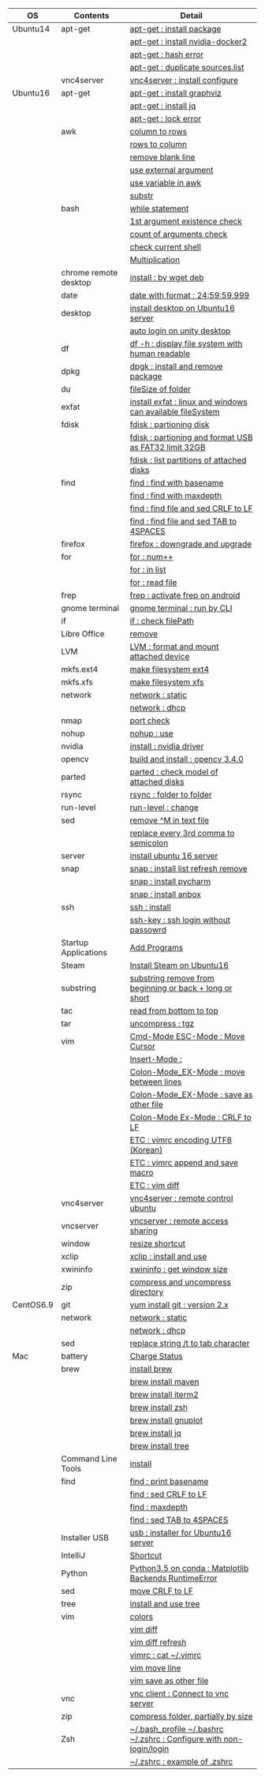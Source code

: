 | OS        | Contents              | Detail                                                                                                                          |
|-----------|-----------------------|---------------------------------------------------------------------------------------------------------------------------------|
| Ubuntu14  | apt-get               | [apt-get : install package](01_Ubuntu/01_14.04/01_apt-get/01_apt-get_install.md)                                                |
|           |                       | [apt-get : install nvidia-docker2](01_Ubuntu/01_14.04/01_apt-get/02_install_nvidia_docker_v2.md)                                |
|           |                       | [apt-get : hash error](01_Ubuntu/01_14.04/01_apt-get/03_apt-get_update_hash_sum_error.md)                                       |
|           |                       | [apt-get : duplicate sources.list](01_Ubuntu/01_14.04/01_apt-get/04_apt-get_Duplicate_sources.list.md)                          |
|           | vnc4server            | [vnc4server : install configure](01_Ubuntu/01_14.04/02_vnc4server/01_install_config_vnc4server.md)                              |
| Ubuntu16  | apt-get               | [apt-get : install graphviz](01_Ubuntu/02_16/01_apt-get/01_apt-get_install_graphviz_with_python3.5.md)                          |
|           |                       | [apt-get : install jq](01_Ubuntu/02_16/01_apt-get/02_apt-get_install_jq.md)                                                     |
|           |                       | [apt-get : lock error](01_Ubuntu/02_16/01_apt-get/03_apt-get_lock_error.md)                                                     |
|           | awk                   | [column to rows](01_Ubuntu/02_16/02_awk/01_awk_column_to_rows.md)                                                               | 
|           |                       | [rows to column](01_Ubuntu/02_16/02_awk/02_awk_rows_to_column.md)                                                               |
|           |                       | [remove blank line](01_Ubuntu/02_16/02_awk/03_awk_remove_blank_line.md)                                                         |
|           |                       | [use external argument](01_Ubuntu/02_16/02_awk/04_awk_use_external_argument.md)                                                 |
|           |                       | [use variable in awk](01_Ubuntu/02_16/02_awk/05_awk_use_variable.md)                                                            |
|           |                       | [substr](01_Ubuntu/02_16/02_awk/06_awk_substr.md)                                                                               |
|           | bash                  | [while statement](01_Ubuntu/02_16/03_bash/01_While_Statement.md)                                                                |
|           |                       | [1st argument existence check](01_Ubuntu/02_16/03_bash/02_f_condition_1st_argument_existence_check.md)                          |
|           |                       | [count of arguments check](01_Ubuntu/02_16/03_bash/03_if_condition_count_of_arguments_check.md)                                 |
|           |                       | [check current shell](01_Ubuntu/02_16/03_bash/04_check_current_shell.md)                                                        |
|           |                       | [Multiplication](01_Ubuntu/02_16/03_bash/05_Multiplication_on_Bash.md)                                                          |
|           | chrome remote desktop | [install : by wget deb](01_Ubuntu/02_16/04_chrome_remote_desktop/01_install_chrome_remote_desktop.md)                           |
|           | date                  | [date with format : 24:59:59.999](01_Ubuntu/02_16/05_date/01_date_with_hour_min_sec_nano.md)                                    |
|           | desktop               | [install desktop on Ubuntu16 server](01_Ubuntu/02_16/06_desktop/01_install_desktop_on_Ubuntu16_server.md)                       |
|           |                       | [auto login on unity desktop](01_Ubuntu/02_16/06_desktop/02_auto_login+on_ubuntu16_desktop.md)                                  |
|           | df                    | [df -h : display file system with human readable](01_Ubuntu/02_16/07_df/01_df_with_human_readerble.md)                          |
|           | dpkg                  | [dpgk : install and remove package](01_Ubuntu/02_16/08_dpkg/01_dpkg_install_remove_package.md)                                  |
|           | du                    | [fileSize of folder](01_Ubuntu/02_16/09_du/01_du_file_size_of_folder.md)                                                        |
|           | exfat                 | [install exfat : linux and windows can available fileSystem](01_Ubuntu/02_16/10_exfat/01_install_exfat_on_ubuntu16.md)          |
|           | fdisk                 | [fdisk : partioning disk](01_Ubuntu/02_16/11_fdisk/01_fdisk_partioning_disk.md)                                                 |
|           |                       | [fdisk : partioning and format USB as FAT32 limit 32GB](01_Ubuntu/02_16/11_fdisk/02_format_USB_as_FAT32.md)                     |
|           |                       | [fdisk : list partitions of attached disks](01_Ubuntu/02_16/11_fdisk/03_fdisk_list_disks.md)                                    |
|           | find                  | [find : find with basename](01_Ubuntu/02_16/12_find/01_find_with_basename.md)                                                   |
|           |                       | [find : find with maxdepth](01_Ubuntu/02_16/12_find/02_find_with_maxdepth.md)                                                   |
|           |                       | [find : find file and sed CRLF to LF](01_Ubuntu/02_16/12_find/03_find_and_sed_move_CRLF_to_LF.md)                               |
|           |                       | [find : find file and sed TAB to 4SPACES](01_Ubuntu/02_16/12_find/04_find_and_sed_move_TAB_to_4SPACES.md)                       |
|           | firefox               | [firefox : downgrade and upgrade](01_Ubuntu/02_16/13_firefox/01_firefox_downgrade_57_to_45.md)                                  |
|           | for                   | [for : num++](01_Ubuntu/02_16/14_for_statement/01_for_num++.md)                                                                 |
|           |                       | [for : in list](01_Ubuntu/02_16/14_for_statement/02_for_in_list.md)                                                             |
|           |                       | [for : read file](01_Ubuntu/02_16/14_for_statement/03_for_read_file.md)                                                         |
|           | frep                  | [frep : activate frep on android](01_Ubuntu/02_16/15_frep/01_use_frep.md)                                                       |
|           | gnome terminal        | [gnome terminal : run by CLI](01_Ubuntu/02_16/16_gnome_terminal/01_run_gnome_terminal_by_CLI.md)                                |
|           | if                    | [if : check filePath](01_Ubuntu/02_16/17_if/01_if_check_filePath.md)                                                            |
|           | Libre Office          | [remove](01_Ubuntu/02_16/18_LibreOffice/01_remove_LibreOffice.md)                                                               |
|           | LVM                   | [LVM : format and mount attached device](01_Ubuntu/02_16/19_LVM/01_LVM_on_attached_device.md)                                   |
|           | mkfs.ext4             | [make filesystem ext4](01_Ubuntu/02_16/20_mkfs.ext4/01_mkfs.ext4_device.md)                                                     |
|           | mkfs.xfs              | [make filesystem xfs](01_Ubuntu/02_16/21_mkfs.xfs/01_mkfs.xfs_device.md)                                                        |
|           | network               | [network : static](01_Ubuntu/02_16/22_network/01_static/01_configure_static.md)                                                 |
|           |                       | [network : dhcp](01_Ubuntu/02_16/22_network/01_static/01_configure_static.md)                                                   |
|           | nmap                  | [port check](01_Ubuntu/02_16/23_nmap/01_install_use_nmap.md)                                                                    |
|           | nohup                 | [nohup : use](01_Ubuntu/02_16/24_nohup/01_use_nohup.md)                                                                         |
|           | nvidia                | [install : nvidia driver](01_Ubuntu/02_16/25_nvidia/01_install_nvidia_driver.md)                                                |
|           | opencv                | [build and install : opencv 3.4.0](01_Ubuntu/02_16/26_OpenCV/01_Build_OpenCV_3.4_with_opencv_contrib.md)                        |
|           | parted                | [parted : check model of attached disks](01_Ubuntu/02_16/27_parted/01_parted_list.md)                                           |
|           | rsync                 | [rsync : folder to folder](01_Ubuntu/02_16/28_rsync/01_rsync_folder_to_folder.md)                                               |
|           | run-level             | [run-level : change](01_Ubuntu/02_16/29_run-level/01_change_run-level.md)                                                       |
|           | sed                   | [remove \^M in text file](01_Ubuntu/02_16/30_sed/01_remove_^M_with_sed.md)                                                      | 
|           |                       | [replace every 3rd comma to semicolon](01_Ubuntu/02_16/30_sed/02_replace_every_3rd_comma_to_semicolon.md)                       |
|           | server                | [install ubuntu 16 server](01_Ubuntu/02_16/31_server/01_install_ubuntu16_server.md)                                             |
|           | snap                  | [snap : install list refresh remove](01_Ubuntu/02_16/32_snap/01_snap_install_list_changes_refresh_remove.md)                    |
|           |                       | [snap : install pycharm](01_Ubuntu/02_16/32_snap/02_snap_install_pycharm.md)                                                    |
|           |                       | [snap : install anbox](01_Ubuntu/02_16/32_snap/03_snap_install_anbox.md)                                                        | 
|           | ssh                   | [ssh : install](01_Ubuntu/02_16/33_ssh/01_install_ssh.md)                                                                       |
|           |                       | [ssh-key : ssh login without passowrd](01_Ubuntu/02_16/33_ssh/02_add_publicKey_to_server.md)                                    |
|           | Startup Applications  | [Add Programs](01_Ubuntu/02_16/34_Startup_Applications/01_add_programs.md)                                                      |
|           | Steam                 | [Install Steam on Ubuntu16](01_Ubuntu/02_16/35_Steam/01_install_Steam_on_ubuntu16.md)                                           |
|           | substring             | [substring remove from beginning or back + long or short](01_Ubuntu/02_16/36_substring/01_substring_remove.md)                  |
|           | tac                   | [read from bottom to top](01_Ubuntu/02_16/37_tac/01_tac.md)                                                                     |
|           | tar                   | [uncompress : tgz](01_Ubuntu/02_16/38_tar/01_uncompress_tgz.md)                                                                 |
|           | vim                   | [Cmd-Mode ESC-Mode : Move Cursor](01_Ubuntu/02_16/39_vim/01_Command-Mode_ESC-Mode/01_Move_Cursor.md)                            |
|           |                       | [Insert-Mode : ]()                                                                                                              |
|           |                       | [Colon-Mode_EX-Mode : move between lines](01_Ubuntu/02_16/39_vim/03_Colon-Mode_EX-Mode/01_vim_move_line.md)                     | 
|           |                       | [Colon-Mode_EX-Mode : save as other file](01_Ubuntu/02_16/39_vim/03_Colon-Mode_EX-Mode/02_vim_save_as_other_File.md)            |
|           |                       | [Colon-Mode Ex-Mode : CRLF to LF](01_Ubuntu/02_16/39_vim/03_Colon-Mode_EX-Mode/03_vim_CRLF_to_LF.md)                            |
|           |                       | [ETC : vimrc encoding UTF8 (Korean)](01_Ubuntu/02_16/39_vim/04_ETC/01_vimrc_encoding_korean.md)                                 |
|           |                       | [ETC : vimrc append and save macro](01_Ubuntu/02_16/39_vim/04_ETC/02_vimrc_append_save_macro.md)                                |
|           |                       | [ETC : vim diff](01_Ubuntu/02_16/39_vim/04_ETC/03_vim_diff.md)                                                                  | 
|           | vnc4server            | [vnc4server : remote control ubuntu](01_Ubuntu/02_16/40_vnc4server/01_install_config_vnc4server.md)                             |
|           | vncserver             | [vncserver : remote access sharing](01_Ubuntu/02_16/40_vnc4server/02_configure_vncserver_on_ubuntu16_desktop.md)                |
|           | window                | [resize shortcut](01_Ubuntu/02_16/41_window/01_resize_window.md)                                                                |
|           | xclip                 | [xclip : install and use](01_Ubuntu/02_16/42_xclip/01_install_and_use_xclip.md)                                                 |
|           | xwininfo              | [xwininfo : get window size](01_Ubuntu/02_16/43_xwininfo/01_use_xwininfo.md)                                                    |
|           | zip                   | [compress and uncompress directory](01_Ubuntu/02_16/44_zip/01_zip_directory.md)                                                 | 
| CentOS6.9 | git                   | [yum install git : version 2.x](02_CentOS/01_6.9/01_git/01_yum_install_git.md)                                                  |
|           | network               | [network : static](02_CentOS/01_6.9/02_network/01_static.md)                                                                    |
|           |                       | [network : dhcp](02_CentOS/01_6.9/02_network/02_dhcp.md)                                                                        |
|           | sed                   | [replace string /t to tab character](02_CentOS/01_6.9/03_sed/01_sed_string_replace.md)                                          |
| Mac       | battery               | [Charge Status](03_Mac/01_Battery/01_Charge_Status.md)                                                                          |
|           | brew                  | [install brew](03_Mac/02_brew/01_install_brew.md)                                                                               |
|           |                       | [brew install maven](03_Mac/02_brew/02_brew_install_mavern.md)                                                                  |
|           |                       | [brew install iterm2](03_Mac/02_brew/03_brew_install_iterm2.md)                                                                 |
|           |                       | [brew install zsh](03_Mac/02_brew/04_brew_install_zsh.md)                                                                       |
|           |                       | [brew install gnuplot](03_Mac/02_brew/05_brew_install_gnuplot.md)                                                               |
|           |                       | [brew install jq](03_Mac/02_brew/06_brew_install_jq.md)                                                                         |
|           |                       | [brew install tree](03_Mac/02_brew/07_brew_install_tree.md)                                                                     |
|           | Command Line Tools    | [install](03_Mac/03_Command_Line_Tools/01_install_Command_Line_Tools.md)                                                        |
|           | find                  | [find : print basename](03_Mac/04_find/01_find_with_basename.md)                                                                |
|           |                       | [find : sed CRLF to LF](03_Mac/04_find/03_find_and_sed_move_CRLF_to_LF.md)                                                      |
|           |                       | [find : maxdepth](03_Mac/04_find/02_find_with_maxdepth.md)                                                                      |
|           |                       | [find : sed TAB to 4SPACES](03_Mac/04_find/04_find_and_sed_move_TAB_to_4SPACES.md)                                              |
|           | Installer USB         | [usb : installer for Ubuntu16 server](03_Mac/05_installer_usb/01_create_installer_usb_for_ubuntu16_server.md)                   |
|           | IntelliJ              | [Shortcut](03_Mac/06_IntelliJ/01_Shortcuts.md)                                                                                  |
|           | Python                | [Python3.5 on conda : Matplotlib Backends RuntimeError](03_Mac/07_Python/01_with_Conda/01_Matplotlib_backends_RuntimeError.md)  |
|           | sed                   | [move CRLF to LF](03_Mac/08_sed/01_sed_remove_CRLF_to_LF.md)                                                                    |
|           | tree                  | [install and use tree](03_Mac/09_tree/01_install_use_tree_on_mac.md)                                                            |
|           | vim                   | [colors](03_Mac/10_vim/01_vimrc_configure.md)                                                                                   |
|           |                       | [vim diff](03_Mac/10_vim/02_vim_diff.md)                                                                                        |
|           |                       | [vim diff refresh](03_Mac/10_vim/03_vim_diff_refresh.md)                                                                        |
|           |                       | [vimrc : cat ~/.vimrc](03_Mac/10_vim/04_vimrc.md)                                                                               |
|           |                       | [vim move line](03_Mac/10_vim/05_vim_move_line.md)                                                                              |
|           |                       | [vim save as other file](03_Mac/10_vim/06_vim_save_as_other_File.md)                                                            |
|           | vnc                   | [vnc client : Connect to vnc server](03_Mac/11_vnc_client/01_use_vnc_client.md)                                                 |
|           | zip                   | [compress folder, partially by size](03_Mac/12_zip/01_use_zip.md)                                                               |
|           | Zsh                   | [~/.bash_profile ~/.bashrc ~/.zshrc : Configure with non-login/login](03_Mac/13_zsh/01_explain_of_bash_profile_bashrc_zshrc.md) |
|           |                       | [~/.zshrc : example of .zshrc](03_Mac/13_zsh/02_example_of_zshrc.md)                                                            |
